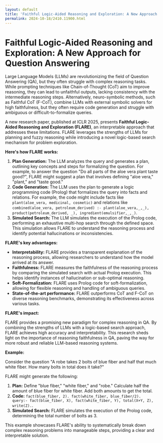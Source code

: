 ```yaml
---
layout: default
title: 'Faithful Logic-Aided Reasoning and Exploration: A New Approach for Question Answering'
permalink: 2024-10-18/2410.11900.html
---
```

# Faithful Logic-Aided Reasoning and Exploration: A New Approach for Question Answering

Large Language Models (LLMs) are revolutionizing the field of Question Answering (QA), but they often struggle with complex reasoning tasks. While prompting techniques like Chain-of-Thought (CoT) aim to improve reasoning, they can lead to unfaithful outputs, lacking consistency with the intermediate reasoning steps.  Alternatively, neuro-symbolic methods, such as Faithful CoT (F-CoT), combine LLMs with external symbolic solvers for high faithfulness, but they often require code generation and struggle with ambiguous or difficult-to-formalize queries.

A new research paper, published at ICLR 2025, presents **Faithful Logic-Aided Reasoning and Exploration (FLARE)**, an interpretable approach that addresses these limitations. FLARE leverages the strengths of LLMs for planning and fuzzy reasoning while introducing a novel logic-based search mechanism for problem exploration.

**Here's how FLARE works:**

1. **Plan Generation:** The LLM analyzes the query and generates a plan, outlining key concepts and steps for formalizing the question. For example, to answer the question "Do all parts of the aloe vera plant taste good?", FLARE might suggest a plan that involves defining "aloe vera," "plant," and "taste good."
2. **Code Generation:** The LLM uses the plan to generate a logic programming code (Prolog) that formalizes the query into facts and relations. For example, the code might include facts like `plant(aloe_vera, medicinal, cosmetic)` and relations like `combined(aloe_vera, petroleum_derived) :- plant(aloe_vera,_,_), product(petroleum_derived, _), ingredient(emulsifier,_,_)`.
3. **Simulated Search:** The LLM simulates the execution of the Prolog code, performing an exhaustive multi-hop search through the defined space. This simulation allows FLARE to understand the reasoning process and identify potential hallucinations or inconsistencies.

**FLARE's key advantages:**

* **Interpretability:** FLARE provides a transparent explanation of the reasoning process, allowing researchers to understand how the model arrived at its answer.
* **Faithfulness:** FLARE measures the faithfulness of the reasoning process by comparing the simulated search with actual Prolog execution. This helps identify instances of hallucination or sub-optimal reasoning.
* **Soft-Formalization:** FLARE uses Prolog code for soft-formalization, allowing for flexible reasoning and handling of ambiguous queries.
* **State-of-the-art performance:** FLARE outperforms CoT and F-CoT on diverse reasoning benchmarks, demonstrating its effectiveness across various tasks.

**FLARE's impact:**

FLARE provides a promising new paradigm for complex reasoning in QA.  By combining the strengths of LLMs with a logic-based search approach, FLARE achieves high accuracy and interpretability. This research sheds light on the importance of reasoning faithfulness in QA, paving the way for more robust and reliable LLM-based reasoning systems.

**Example:** 

Consider the question "A robe takes 2 bolts of blue fiber and half that much white fiber. How many bolts in total does it take?"

FLARE might generate the following:

1. **Plan:** Define "blue fiber," "white fiber," and "robe."  Calculate half the amount of blue fiber for white fiber.  Add both amounts to get the total.
2. **Code:** `fact(blue_fiber, 2). fact(white_fiber, blue_fiber/2). query:- fact(blue_fiber, X), fact(white_fiber, Y), total(X+Y, Z), write(Z).`. 
3. **Simulated Search:**  FLARE simulates the execution of the Prolog code, determining the total number of bolts as 3.

This example showcases FLARE's ability to systematically break down complex reasoning problems into manageable steps, providing a clear and interpretable solution. 
